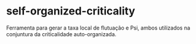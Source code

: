 # self-organized-criticality

Ferramenta para gerar a taxa local de flutuação e Psi, ambos utilizados na conjuntura da criticalidade auto-organizada.
